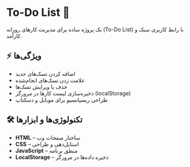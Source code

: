 <h1>To-Do List 📝</h1>
<p>یک پروژه ساده برای مدیریت کارهای روزانه (To-Do List) با رابط کاربری سبک و کارآمد.</p>

<h2>⚡ ویژگی‌ها</h2>
<ul>
  <li>اضافه کردن تسک‌های جدید</li>
  <li>علامت زدن تسک‌های انجام‌شده</li>
  <li>حذف یا ویرایش تسک‌ها</li>
  <li>ذخیره‌سازی لیست کارها در مرورگر (localStorage)</li>
  <li>طراحی ریسپانسیو برای موبایل و دسکتاپ</li>
</ul>

<h2>🛠 تکنولوژی‌ها و ابزارها</h2>
<ul>
  <li><strong>HTML</strong> – ساختار صفحات وب</li>
  <li><strong>CSS</strong> – استایل‌دهی و طراحی</li>
  <li><strong>JavaScript</strong> – منطق برنامه</li>
  <li><strong>LocalStorage</strong> – ذخیره داده‌ها در مرورگر</li>
</ul>
